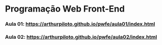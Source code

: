 # Programação Web Front-End

### Aula 01: https://arthurpiloto.github.io/pwfe/aula01/index.html
### Aula 02: https://arthurpiloto.github.io/pwfe/aula02/index.html